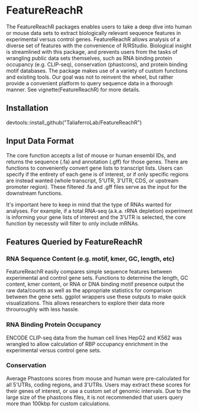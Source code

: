 # FeatureReachR
The FeatureReachR packages enables users to take a deep dive into human or mouse data sets to extract biologically relevant sequence features in experimental versus control genes. FeatureReachR allows analysis of a diverse set of features with the convenience of R/RStudio. Biological insight is streamlined with this package, and prevents users from the tasks of wrangling public data sets themselves, such as RNA binding protein occupancy (e.g. CLIP-seq), conservation (phastcons), and protein binding motif databases. The package makes use of a variety of custom functions and existing tools. Our goal was not to reinvent the wheel, but rather provide a convenient platform to query sequence data in a thorough manner. See vignette(FeatureReachR) for more details.
## Installation
devtools::install_github("TaliaferroLab/FeatureReachR")
## Input Data Format
The core function accepts a list of mouse or human ensembl IDs, and returns the sequence (.fa) and annotation (.gff) for those genes. There are functions to conveniently convert gene lists to transcript lists. Users can specify if the entirety of each gene is of interest, or if only specific regions are instead wanted (whole transcript, 5'UTR, 3'UTR, CDS, or upstream promoter region). These filtered .fa and .gff files serve as the input for the downstream functions. 

It's important here to keep in mind that the type of RNAs wanted for analyses. For example, if a total RNA-seq (a.k.a. rRNA depletion) experiment is informing your gene lists of interest and the 3'UTR is selected, the core function by necessity will filter to only include mRNAs. 
## Features Queried by FeatureReachR
### RNA Sequence Content (e.g. motif, kmer, GC, length, etc)
FeatureReachR easily compares simple sequence features between experimental and control gene sets. Functions to determine the length, GC content, kmer content, or RNA or DNA binding motif presence output the raw data/counts as well as the appropriate statistics for comparison between the gene sets. ggplot wrappers use these outputs to make quick visualizations. This allows researchers to explore their data more throuroughly with less hassle.
### RNA Binding Protein Occupancy
ENCODE CLIP-seq data from the human cell lines HepG2 and K562 was wrangled to allow calculation of RBP occupancy enrichment in the experimental versus control gene sets. 
### Conservation
Average Phastcons scores from mouse and human were pre-calculated for all 5'UTRs, coding regions, and 3'UTRs. Users may extract these scores for their genes of interest, or use a custom set of genomic intervals. Due to the large size of the phastcons files, it is not recommended that users query more than 100kbp for custom calculations.

